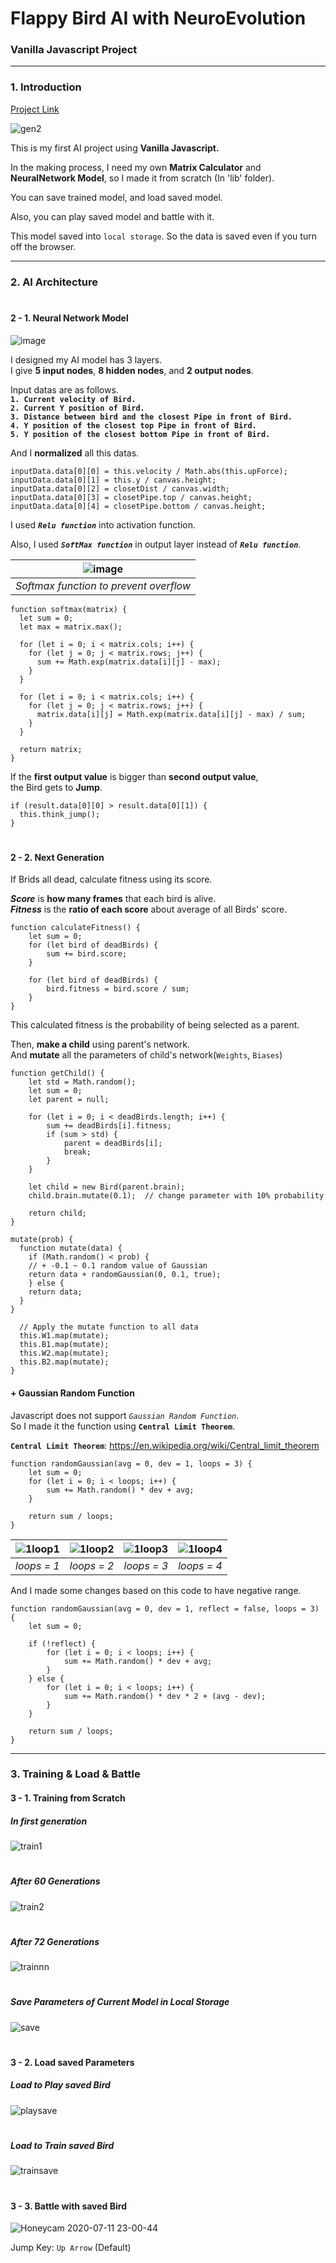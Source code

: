 Flappy Bird AI with NeuroEvolution
================================
### Vanilla Javascript Project
<hr/>

### 1. Introduction
[Project Link](https://pshtony1.github.io/Vanilla-Javascript/Flappy%20Bird-AI)

![gen2](https://user-images.githubusercontent.com/67461578/87219150-e5216000-c393-11ea-92f0-04122f8795b2.gif)

This is my first AI project using <b>Vanilla Javascript.</b>

In the making process, I need my own <b>Matrix Calculator</b> and <b>NeuralNetwork Model</b>, so I made it from scratch (In 'lib' folder).

You can save trained model, and load saved model.

Also, you can play saved model and battle with it.

This model saved into `local storage`. So the data is saved even if you turn off the browser.

<hr/>

### 2. AI Architecture
#
#### 2 - 1. Neural Network Model
![image](https://user-images.githubusercontent.com/67461578/87219532-fb7ceb00-c396-11ea-9254-eeeed89a7e59.png)

I designed my AI model has 3 layers.  
I give <b>5 input nodes</b>, <b>8 hidden nodes</b>, and <b>2 output nodes</b>.

Input datas are as follows.  
<b>`1. Current velocity of Bird.`</b>  
<b>`2. Current Y position of Bird.`</b>  
<b>`3. Distance between bird and the closest Pipe in front of Bird.`</b>  
<b>`4. Y position of the closest top Pipe in front of Bird.`</b>  
<b>`5. Y position of the closest bottom Pipe in front of Bird.`</b>

And I <b>normalized</b> all this datas.

```
inputData.data[0][0] = this.velocity / Math.abs(this.upForce);
inputData.data[0][1] = this.y / canvas.height;
inputData.data[0][2] = closetDist / canvas.width;
inputData.data[0][3] = closetPipe.top / canvas.height;
inputData.data[0][4] = closetPipe.bottom / canvas.height;
```

I used <b>*`Relu function`*</b> into activation function.

Also, I used <b>*`SoftMax function`*</b> in output layer instead of <b>*`Relu function`*</b>.

| ![image](https://user-images.githubusercontent.com/67461578/87220108-3b929c80-c39c-11ea-8bfb-e85db3c73707.png) |
| :--: |
| *Softmax function to prevent overflow* |

```
function softmax(matrix) {
  let sum = 0;
  let max = matrix.max();

  for (let i = 0; i < matrix.cols; i++) {
    for (let j = 0; j < matrix.rows; j++) {
      sum += Math.exp(matrix.data[i][j] - max);
    }
  }

  for (let i = 0; i < matrix.cols; i++) {
    for (let j = 0; j < matrix.rows; j++) {
      matrix.data[i][j] = Math.exp(matrix.data[i][j] - max) / sum;
    }
  }

  return matrix;
}
```


If the <b>first output value</b> is bigger than <b>second output value</b>,  
the Bird gets to <b>Jump</b>.  
```
if (result.data[0][0] > result.data[0][1]) {
  this.think_jump();
}
```

#
#### 2 - 2. Next Generation
If Brids all dead, calculate fitness using its score.  

<b>*Score*</b> is <b>how many frames</b> that each bird is alive.  
<b>*Fitness*</b> is the <b>ratio of each score</b> about average of all Birds' score.

```
function calculateFitness() {
    let sum = 0;
    for (let bird of deadBirds) {
        sum += bird.score;
    }

    for (let bird of deadBirds) {
        bird.fitness = bird.score / sum;
    }
}
```

This calculated fitness is the probability of being selected as a parent.

Then, <b>make a child</b> using parent's network.  
And <b>mutate</b> all the parameters of child's network(`Weights`, `Biases`)

```
function getChild() {
    let std = Math.random();
    let sum = 0;
    let parent = null;

    for (let i = 0; i < deadBirds.length; i++) {
        sum += deadBirds[i].fitness;
        if (sum > std) {
            parent = deadBirds[i];
            break;
        }
    }

    let child = new Bird(parent.brain);
    child.brain.mutate(0.1);  // change parameter with 10% probability

    return child;
}
```
```
mutate(prob) {
  function mutate(data) {
    if (Math.random() < prob) {
    // + -0.1 ~ 0.1 random value of Gaussian
    return data + randomGaussian(0, 0.1, true);
    } else {
    return data;
  }
}

  // Apply the mutate function to all data
  this.W1.map(mutate);
  this.B1.map(mutate);
  this.W2.map(mutate);
  this.B2.map(mutate);
}
```

#### + Gaussian Random Function
Javascript does not support *`Gaussian Random Function`*.  
So I made it the function using <b>`Central Limit Theorem`</b>.  

<b>`Central Limit Theorem`</b>: https://en.wikipedia.org/wiki/Central_limit_theorem

```
function randomGaussian(avg = 0, dev = 1, loops = 3) {
    let sum = 0;
    for (let i = 0; i < loops; i++) {
        sum += Math.random() * dev + avg;
    }

    return sum / loops;
}
```

| ![1loop1](https://user-images.githubusercontent.com/67461578/87220978-8c59c380-c3a3-11ea-995e-51e865ea87f2.png) | ![1loop2](https://user-images.githubusercontent.com/67461578/87220988-a5fb0b00-c3a3-11ea-8f46-01079c693283.png) | ![1loop3](https://user-images.githubusercontent.com/67461578/87221002-b3b09080-c3a3-11ea-8683-f9422c51016f.png) | ![1loop4](https://user-images.githubusercontent.com/67461578/87221004-b4492700-c3a3-11ea-9be8-36e0b15c07f8.png) |
| :--: | :--: | :--: | :--: |
| *loops = 1* | *loops = 2* | *loops = 3* | *loops = 4* |

And I made some changes based on this code to have negative range.

```
function randomGaussian(avg = 0, dev = 1, reflect = false, loops = 3) {
    let sum = 0;

    if (!reflect) {
        for (let i = 0; i < loops; i++) {
            sum += Math.random() * dev + avg;
        }
    } else {
        for (let i = 0; i < loops; i++) {
            sum += Math.random() * dev * 2 + (avg - dev);
        }
    }

    return sum / loops;
}
```
<hr/>

### 3. Training & Load & Battle
#### 3 - 1. Training from Scratch
##### In first generation
![train1](https://user-images.githubusercontent.com/67461578/87221564-e8264b80-c3a7-11ea-8fa3-39f083eed179.gif)

#
##### After 60 Generations
![train2](https://user-images.githubusercontent.com/67461578/87221794-c4640500-c3a9-11ea-8310-c9e893548ed6.gif)

#
##### After 72 Generations
![trainnn](https://user-images.githubusercontent.com/67461578/87225488-5e3aaa80-c3c8-11ea-8a72-4e9e6fd1256a.gif)

#
##### Save Parameters of Current Model in Local Storage
![save](https://user-images.githubusercontent.com/67461578/87221894-8b786000-c3aa-11ea-88ce-44c7faf03220.gif)

#
#### 3 - 2. Load saved Parameters
##### Load to Play saved Bird
![playsave](https://user-images.githubusercontent.com/67461578/87225582-2da74080-c3c9-11ea-8a89-f6dedfab8041.gif)

#
##### Load to Train saved Bird
![trainsave](https://user-images.githubusercontent.com/67461578/87225650-a0182080-c3c9-11ea-8952-71f6546269e7.gif)

#
#### 3 - 3. Battle with saved Bird
![Honeycam 2020-07-11 23-00-44](https://user-images.githubusercontent.com/67461578/87225804-74e20100-c3ca-11ea-80bf-1ec24444054e.gif)

Jump Key: `Up Arrow` (Default)
